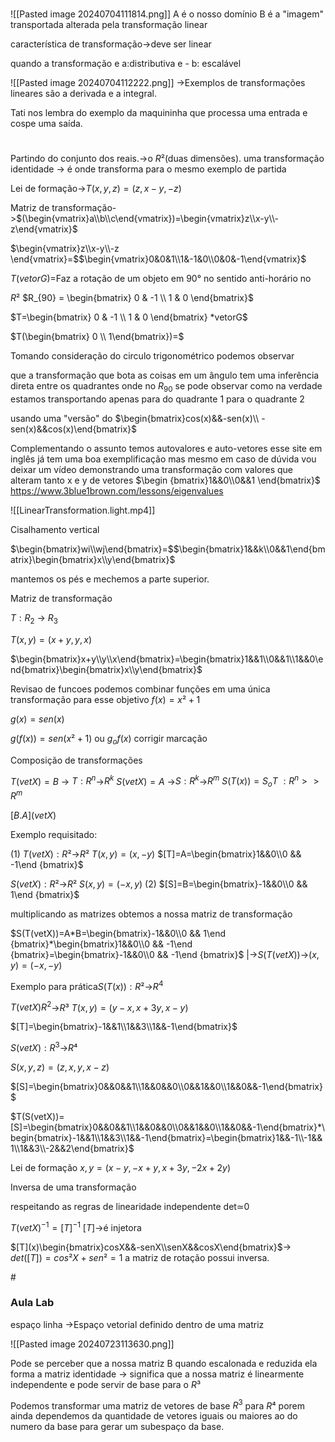 	
#
![[Pasted image 20240704111814.png]]
A é o nosso domínio
B é a "imagem" transportada alterada pela transformação linear

característica de transformação->deve ser linear

quando a transformação e a:distributiva e - b: escalável

![[Pasted image 20240704112222.png]]
->Exemplos de transformações lineares são a derivada e a integral.

Tati nos lembra do exemplo da maquininha que processa uma entrada e cospe uma saída.

#
Partindo do conjunto dos reais.->o $R²$(duas dimensões).
uma transformação identidade -> é onde transforma para o mesmo exemplo de partida

Lei de formação->$T(x,y,z)=(z,x-y,-z)$

Matriz de transformação->$(\begin{vmatrix}a\\b\\c\end{vmatrix})=\begin{vmatrix}z\\x-y\\-z\end{vmatrix}$

$\begin{vmatrix}z\\x-y\\-z \end{vmatrix}=$$\begin{vmatrix}0&0&1\\1&-1&0\\0&0&-1\end{vmatrix}$



$T(vetorG)=$Faz a rotação de um objeto em 90° no sentido anti-horário no 

$R²$
$R_{90} = \begin{bmatrix} 0 & -1 \\ 1 & 0 \end{bmatrix}$

$T=\begin{bmatrix} 0 & -1 \\ 1 & 0 \end{bmatrix} *vetorG$

$T(\begin{bmatrix} 0 \\ 1\end{bmatrix})=$

Tomando consideração do circulo trigonométrico podemos observar

que a transformação que bota as coisas em um ângulo tem uma inferência direta entre os quadrantes onde no $R_{90}$ se pode observar como na verdade estamos transportando apenas para do quadrante 1 para o quadrante 2

usando uma "versão" do $\begin{bmatrix}cos(x)&&-sen(x)\\ -sen(x)&&cos(x)\end{bmatrix}$


Complementando o assunto temos autovalores e auto-vetores
esse site em inglês já tem uma boa exemplificação mas mesmo em caso de dúvida vou deixar um vídeo demonstrando uma transformação com valores que alteram tanto x e y
de vetores $\begin {bmatrix}1&&0\\0&&1 \end{bmatrix}$
https://www.3blue1brown.com/lessons/eigenvalues

![[LinearTransformation.light.mp4]]

Cisalhamento vertical

$\begin{bmatrix}wi\\wj\end{bmatrix}=$$\begin{bmatrix}1&&k\\0&&1\end{bmatrix}\begin{bmatrix}x\\y\end{bmatrix}$

mantemos os pés e mechemos a parte superior.

Matriz de transformação

$T:R_2$ -> $R_3$

$T(x,y)= (x+y,y,x)$

$\begin{bmatrix}x+y\\y\\x\end{bmatrix}=\begin{bmatrix}1&&1\\0&&1\\1&&0\end{bmatrix}\begin{bmatrix}x\\y\end{bmatrix}$


Revisao de funcoes 
podemos combinar funções em uma única transformação para esse objetivo
$f(x)=x²+1$

$g(x)=sen(x)$

$g(f(x))= sen(x²+1)$ ou $g_of(x)$
corrigir marcação

Composição de transformações

$T(vetX)=B$ -> $T:R^n$->$R^k$
$S(vetX)=A$ ->$S:R^k$->$R^m$
$S(T(x))=S_oT$ 
				$:R^n >>R^m$

$[B.A](vetX)$

Exemplo requisitado:


(1)
$T(vetX):R²$->$R²$
$T(x,y)=(x,-y)$
$[T]=A=\begin{bmatrix}1&&0\\0 && -1\end {bmatrix}$

$S(vetX):R²$->$R²$
$S(x,y)=(-x,y)$
(2)
$[S]=B=\begin{bmatrix}-1&&0\\0 && 1\end {bmatrix}$

multiplicando as matrizes obtemos a nossa matriz de transformação

$S(T(vetX))=A*B=\begin{bmatrix}-1&&0\\0 && 1\end {bmatrix}*\begin{bmatrix}1&&0\\0 && -1\end {bmatrix}=\begin{bmatrix}-1&&0\\0 && -1\end {bmatrix}$
	|->$S(T(vetX))$->$(x,y)=(-x,-y)$

Exemplo para prática$S(T(x)):R²$->$R^4$ 

$T(vetX)R^2$->$R³$
$T(x,y)=(y-x,x+3y,x-y)$

$[T]=\begin{bmatrix}-1&&1\\1&&3\\1&&-1\end{bmatrix}$

$S(vetX):R^3$->$R⁴$

$S(x,y,z)=(z,x,y,x-z)$

$[S]=\begin{bmatrix}0&&0&&1\\1&&0&&0\\0&&1&&0\\1&&0&&-1\end{bmatrix}$

$T(S(vetX))=[S]=\begin{bmatrix}0&&0&&1\\1&&0&&0\\0&&1&&0\\1&&0&&-1\end{bmatrix}*\begin{bmatrix}-1&&1\\1&&3\\1&&-1\end{bmatrix}=\begin{bmatrix}1&&-1\\-1&&1\\1&&3\\-2&&2\end{bmatrix}$

Lei de formação $x,y=(x-y,-x+y,x+3y,-2x+2y)$

Inversa de uma transformação

respeitando as regras de  linearidade independente det≃0

$T(vetX)^{-1}=[T]^{-1}$ $[T]$->é injetora

$[T](x)\begin{bmatrix}cosX&&-senX\\senX&&cosX\end{bmatrix}$->  $det([T])=cos²X+sen²=1$ a matriz de rotação possui inversa.

#<h3> Aula Lab</h3>
espaço linha ->Espaço vetorial definido dentro de uma matriz

![[Pasted image 20240723113630.png]]

Pode se perceber que a nossa matriz B quando escalonada e reduzida ela forma a matriz identidade -> significa que a nossa matriz é linearmente independente e pode servir de base para o $R³$

Podemos transformar uma matriz de vetores de base $R^3$ para $R⁴$  porem ainda dependemos da quantidade de vetores iguais ou maiores ao do numero da base para gerar um subespaço da base.

